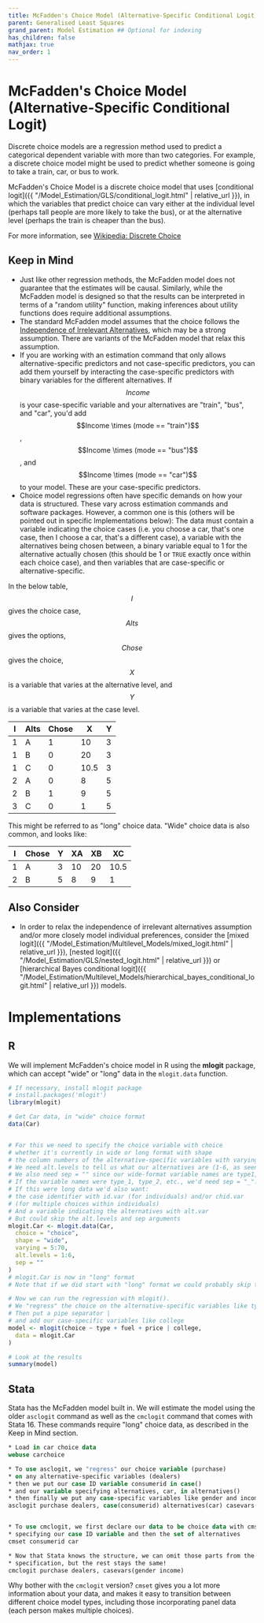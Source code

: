 ```yaml
---
title: McFadden's Choice Model (Alternative-Specific Conditional Logit)
parent: Generalised Least Squares
grand_parent: Model Estimation ## Optional for indexing
has_children: false
mathjax: true
nav_order: 1
---
```


# McFadden's Choice Model (Alternative-Specific Conditional Logit)

Discrete choice models are a regression method used to predict a categorical dependent variable with more than two categories. For example, a discrete choice model might be used to predict whether someone is going to take a train, car, or bus to work.

McFadden's Choice Model is a discrete choice model that uses [conditional logit]({{ "/Model_Estimation/GLS/conditional_logit.html" | relative_url }}), in which the variables that predict choice can vary either at the individual level (perhaps tall people are more likely to take the bus), or at the alternative level (perhaps the train is cheaper than the bus).

For more information, see [Wikipedia: Discrete Choice](https://en.wikipedia.org/wiki/Discrete_choice)

## Keep in Mind

- Just like other regression methods, the McFadden model does not guarantee that the estimates will be causal. Similarly, while the McFadden model is designed so that the results can be interpreted in terms of a "random utility" function, making inferences about utility functions does require additional assumptions.
- The standard McFadden model assumes that the choice follows the [Independence of Irrelevant Alternatives](https://en.wikipedia.org/wiki/Independence_of_irrelevant_alternatives#In_econometrics), which may be a strong assumption. There are variants of the McFadden model that relax this assumption.
- If you are working with an estimation command that only allows alternative-specific predictors and not case-specific predictors, you can add them yourself by interacting the case-specific predictors with binary variables for the different alternatives. If $$Income$$ is your case-specific variable and your alternatives are "train", "bus", and "car", you'd add $$Income \times (mode == "train")$$, $$Income \times (mode == "bus")$$, and $$Income \times (mode == "car")$$ to your model. These are your case-specific predictors.
- Choice model regressions often have specific demands on how your data is structured. These vary across estimation commands and software packages. However, a common one is this (others will be pointed out in specific Implementations below): The data must contain a variable indicating the choice cases (i.e. you choose a car, that's one case, then I choose a car, that's a different case), a variable with the alternatives being chosen between, a binary variable equal to 1 for the alternative actually chosen (this should be 1 or `TRUE` exactly once within each choice case), and then variables that are case-specific or alternative-specific.

In the below table, $$I$$ gives the choice case, $$Alts$$ gives the options, $$Chose$$ gives the choice, $$X$$ is a variable that varies at the alternative level, and $$Y$$ is a variable that varies at the case level.

|I|Alts|Chose|X|Y|
|-|----|-----|-|-|
|1|A   | 1   |10|3|
|1|B   | 0   |20|3|
|1|C   | 0   |10.5|3|
|2|A   | 0   |8 |5|
|2|B   | 1   |9 |5|
|3|C   | 0   |1 |5|

This might be referred to as "long" choice data. "Wide" choice data is also common, and looks like:

|I|Chose|Y|XA|XB|XC|
|-|-----|-|--|--|--|
|1|A    |3|10|20|10.5|
|2|B    |5|8|9|1|

## Also Consider

- In order to relax the independence of irrelevant alternatives assumption and/or more closely model individual preferences, consider the [mixed logit]({{ "/Model_Estimation/Multilevel_Models/mixed_logit.html" | relative_url }}), [nested logit]({{ "/Model_Estimation/GLS/nested_logit.html" | relative_url }}) or [hierarchical Bayes conditional logit]({{ "/Model_Estimation/Multilevel_Models/hierarchical_bayes_conditional_logit.html" | relative_url }}) models.

# Implementations

## R

We will implement McFadden's choice model in R using the **mlogit** package, which can accept "wide" or "long" data in the `mlogit.data` function.

```r
# If necessary, install mlogit package
# install.packages('mlogit')
library(mlogit)

# Get Car data, in "wide" choice format
data(Car)


# For this we need to specify the choice variable with choice
# whether it's currently in wide or long format with shape
# the column numbers of the alternative-specific variables with varying.
# We need alt.levels to tell us what our alternatives are (1-6, as seen in choice).
# We also need sep = "" since our wide-format variable names are type1, type2, etc.
# If the variable names were type_1, type_2, etc., we'd need sep = "_".
# If this were long data we'd also want:
# the case identifier with id.var (for individuals) and/or chid.var
# (for multiple choices within individuals)
# And a variable indicating the alternatives with alt.var
# But could skip the alt.levels and sep arguments
mlogit.Car <- mlogit.data(Car,
  choice = "choice",
  shape = "wide",
  varying = 5:70,
  alt.levels = 1:6,
  sep = ""
)
# mlogit.Car is now in "long" format
# Note that if we did start with "long" format we could probably skip the mlogit.data() step.

# Now we can run the regression with mlogit().
# We "regress" the choice on the alternative-specific variables like type, fuel, and price
# Then put a pipe separator |
# and add our case-specific variables like college
model <- mlogit(choice ~ type + fuel + price | college,
  data = mlogit.Car
)

# Look at the results
summary(model)

```

## Stata

Stata has the McFadden model built in. We will estimate the model using the older `asclogit` command as well as the `cmclogit` command that comes with Stata 16. These commands require "long" choice data, as described in the Keep in Mind section.

```stata
* Load in car choice data
webuse carchoice

* To use asclogit, we "regress" our choice variable (purchase)
* on any alternative-specific variables (dealers)
* then we put our case ID variable consumerid in case()
* and our variable specifying alternatives, car, in alternatives()
* then finally we put any case-specific variables like gender and income, in casevars()
asclogit purchase dealers, case(consumerid) alternatives(car) casevars(gender income)


* To use cmclogit, we first declare our data to be choice data with cmset
* specifying our case ID variable and then the set of alternatives
cmset consumerid car

* Now that Stata knows the structure, we can omit those parts from the asclogit
* specification, but the rest stays the same!
cmclogit purchase dealers, casevars(gender income)
```

Why bother with the `cmclogit` version? `cmset` gives you a lot more information about your data, and makes it easy to transition between different choice model types, including those incorporating panel data (each person makes multiple choices).
